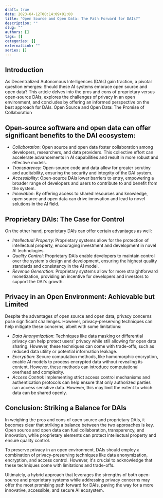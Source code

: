 ```yaml
--- 
draft: true
date: 2023-04-12T00:14:09+01:00
title: "Open Source and Open Data: The Path Forward for DAIs?"
description: ""
slug: ""
authors: []
tags: []
categories: []
externalLink: ""
series: []
---
```


## Introduction

As Decentralized Autonomous Intelligences (DAIs) gain traction, a pivotal question emerges: Should these AI systems embrace open source and open data? This article delves into the pros and cons of proprietary versus open-source DAIs, explores the challenges of privacy in an open environment, and concludes by offering an informed perspective on the best approach for DAIs.
Open Source and Open Data: The Promise of Collaboration

## Open-source software and open data can offer significant benefits to the DAI ecosystem:

 - *Collaboration*: Open source and open data foster collaboration among developers, researchers, and data providers. This collective effort can accelerate advancements in AI capabilities and result in more robust and effective models.
 - *Transparency*: Open-source code and data allow for greater scrutiny and auditability, ensuring the security and integrity of the DAI system.
 - *Accessibility*: Open-source DAIs lower barriers to entry, empowering a broader range of developers and users to contribute to and benefit from the system.
 - *Innovation*: By offering access to shared resources and knowledge, open source and open data can drive innovation and lead to novel solutions in the AI field.

## Proprietary DAIs: The Case for Control

On the other hand, proprietary DAIs can offer certain advantages as well:

 - *Intellectual Property*: Proprietary systems allow for the protection of intellectual property, encouraging investment and development in novel AI technologies.
 - *Quality Control*: Proprietary DAIs enable developers to maintain control over the system's design and development, ensuring the highest quality standards and consistency in the AI model.
 - *Revenue Generation*: Proprietary systems allow for more straightforward monetization, providing an incentive for developers and investors to support the DAI's growth.

## Privacy in an Open Environment: Achievable but Limited

Despite the advantages of open source and open data, privacy concerns pose significant challenges. However, privacy-preserving techniques can help mitigate these concerns, albeit with some limitations:

 - *Data Anonymization*: Techniques like data masking or differential privacy can help protect users' privacy while still allowing for open data sharing. However, these techniques can come with trade-offs, such as reduced data utility or potential information leakage.
 - *Encryption*: Secure computation methods, like homomorphic encryption, enable AI models to process encrypted data without revealing its content. However, these methods can introduce computational overhead and complexity.
 - *Access Control*: Implementing strict access control mechanisms and authentication protocols can help ensure that only authorized parties can access sensitive data. However, this may limit the extent to which data can be shared openly.

## Conclusion: Striking a Balance for DAIs

In weighing the pros and cons of open source and proprietary DAIs, it becomes clear that striking a balance between the two approaches is key. Open source and open data can fuel collaboration, transparency, and innovation, while proprietary elements can protect intellectual property and ensure quality control.

To preserve privacy in an open environment, DAIs should employ a combination of privacy-preserving techniques like data anonymization, encryption, and access control. However, it's crucial to acknowledge that these techniques come with limitations and trade-offs.

Ultimately, a hybrid approach that leverages the strengths of both open-source and proprietary systems while addressing privacy concerns may offer the most promising path forward for DAIs, paving the way for a more innovative, accessible, and secure AI ecosystem.